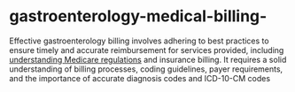 # gastroenterology-medical-billing-
Effective gastroenterology billing involves adhering to best practices to ensure timely and accurate reimbursement for services provided, including [understanding Medicare regulations](https://expressmbs.com/tips-for-effective-gastroenterology-billing-and-coding/) and insurance billing. It requires a solid understanding of billing processes, coding guidelines, payer requirements, and the importance of accurate diagnosis codes and ICD-10-CM codes
